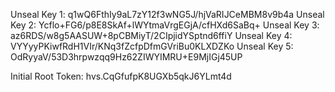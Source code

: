 Unseal Key 1: q1wQ6FthIy9aL7zY12f3wNG5J/hjVaRIJCeMBM8v9b4a
Unseal Key 2: Ycflo+FG6/p8E8SkAf+lWYtmaVrgEGjA/cfHXd6SaBq+
Unseal Key 3: az6RDS/w8g5AASUW+8pCBMiyT/2CIpjidYSptnd6ffiY
Unseal Key 4: VYYyyPKiwfRdH1VIr/KNq3fZcfpDfmGVriBu0KLXDZKo
Unseal Key 5: OdRyyaV/53D3hrpwzqq9Hz62ZIWYIMRU+E9MjIGj45UP

Initial Root Token: hvs.CqGfufpK8UGXb5qkJ6YLmt4d
